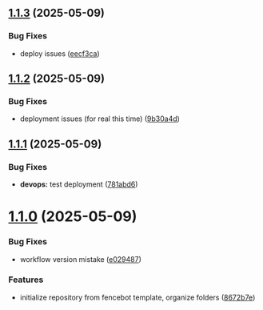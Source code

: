 ## [1.1.3](https://github.com/phonevox/voxbot/compare/v1.1.2...v1.1.3) (2025-05-09)


### Bug Fixes

* deploy issues ([eecf3ca](https://github.com/phonevox/voxbot/commit/eecf3ca411cd3cee387e4b63d3db6388cdebe9de))



## [1.1.2](https://github.com/phonevox/voxbot/compare/v1.1.1...v1.1.2) (2025-05-09)


### Bug Fixes

* deployment issues (for real this time) ([9b30a4d](https://github.com/phonevox/voxbot/commit/9b30a4d661d221faff56f277fa2f4ba8301158ab))



## [1.1.1](https://github.com/phonevox/voxbot/compare/v1.1.0...v1.1.1) (2025-05-09)


### Bug Fixes

* **devops:** test deployment ([781abd6](https://github.com/phonevox/voxbot/commit/781abd62444edf8d1c313692c98923fad5646b14))



# [1.1.0](https://github.com/phonevox/voxbot/compare/8672b7ee79555b98c7301b7879903b27e3b009ac...v1.1.0) (2025-05-09)


### Bug Fixes

* workflow version mistake ([e029487](https://github.com/phonevox/voxbot/commit/e029487136e91fb90dcda810f071d5feb8001d80))


### Features

* initialize repository from fencebot template, organize folders ([8672b7e](https://github.com/phonevox/voxbot/commit/8672b7ee79555b98c7301b7879903b27e3b009ac))



